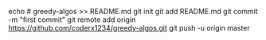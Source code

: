 echo # greedy-algos >> README.md
git init
git add README.md
git commit -m "first commit"
git remote add origin https://github.com/coderx1234/greedy-algos.git
git push -u origin master
